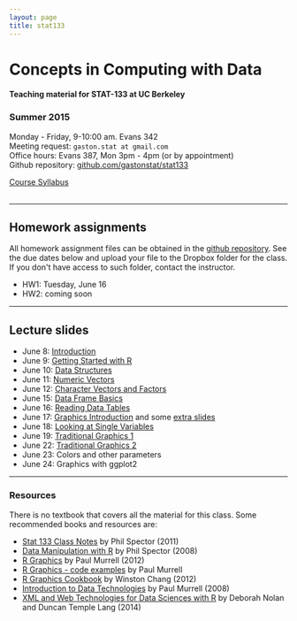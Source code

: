 ```yaml
---
layout: page
title: stat133
---
```


# Concepts in Computing with Data

#### Teaching material for STAT-133 at UC Berkeley


### Summer 2015

Monday - Friday, 9-10:00 am. Evans 342<br>
Meeting request: ```gaston.stat at gmail.com```<br>
Office hours: Evans 387, Mon 3pm - 4pm (or by appointment)<br>
Github repository: [github.com/gastonstat/stat133](https://github.com/gastonstat/stat133)<br>

<a class="graybutton" href="/teaching/stat133/stat133_summer2015_syllabus.pdf" target="_blank">Course Syllabus</a>
<br>
<br>

<hr class="margin" />

## Homework assignments

All homework assignment files can be obtained in the [github repository](https://github.com/gastonstat/stat133). See the due dates below and upload your file to the Dropbox folder for the class. If you don't have access to such folder, contact the instructor.

- HW1: Tuesday, June 16
- HW2: coming soon

<hr class="margin" />

## Lecture slides

- June 8: [Introduction](/teaching/stat133/01-introduction.pdf)
- June 9: [Getting Started with R](/teaching/stat133/02-R-basics.pdf)
- June 10: [Data Structures](/teaching/stat133/03-data-structures.pdf)
- June 11: [Numeric Vectors](/teaching/stat133/04-numeric-vectors.pdf)
- June 12: [Character Vectors and Factors](/teaching/stat133/05-char-vectors-factors.pdf)
- June 15: [Data Frame Basics](/teaching/stat133/06-dataframe-basics.pdf)
- June 16: [Reading Data Tables](/teaching/stat133/07-import-data-tables.pdf)
- June 17: [Graphics Introduction](/teaching/stat133/08-graphics-introduction.pdf) and some [extra slides](http://bit.ly/1L0UdlS)
- June 18: [Looking at Single Variables](/teaching/stat133/09-univariate-graphics.pdf)
- June 19: [Traditional Graphics 1](/teaching/stat133/10-base-graphics1.pdf)
- June 22: [Traditional Graphics 2](/teaching/stat133/11-base-graphics2.pdf)
- June 23: Colors and other parameters
- June 24: Graphics with ggplot2


<hr class="margin" />

### Resources

There is no textbook that covers all the material for this class. Some recommended books and resources are:

- [Stat 133 Class Notes](http://www.stat.berkeley.edu/~s133/resources.html) by Phil Spector (2011)
- [Data Manipulation with R](http://www.springer.com/us/book/9780387747309) by Phil Spector (2008)
- [R Graphics](http://lux.e-reading.bz/bookreader.php/137370/C486x_C02.pdf) by Paul Murrell (2012)
- [R Graphics - code examples](https://www.stat.auckland.ac.nz/~paul/RGraphics/rgraphics.html) by Paul Murrell
- [R Graphics Cookbook](http://proquest.safaribooksonline.com/9781449363086) by Winston Chang (2012)
- [Introduction to Data Technologies](https://www.stat.auckland.ac.nz/~paul/ItDT/) by Paul Murrell (2008)
- [XML and Web Technologies for Data Sciences with R](http://link.springer.com/book/10.1007%2F978-1-4614-7900-0) by Deborah Nolan and Duncan Temple Lang (2014)
 

